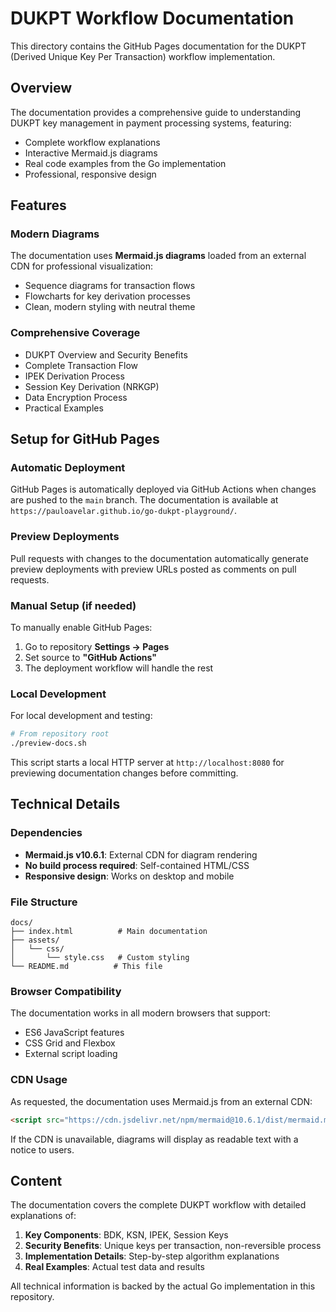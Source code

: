 # DUKPT Workflow Documentation

This directory contains the GitHub Pages documentation for the DUKPT (Derived Unique Key Per Transaction) workflow implementation.

## Overview

The documentation provides a comprehensive guide to understanding DUKPT key management in payment processing systems, featuring:

- Complete workflow explanations
- Interactive Mermaid.js diagrams
- Real code examples from the Go implementation
- Professional, responsive design

## Features

### Modern Diagrams
The documentation uses **Mermaid.js diagrams** loaded from an external CDN for professional visualization:
- Sequence diagrams for transaction flows
- Flowcharts for key derivation processes
- Clean, modern styling with neutral theme

### Comprehensive Coverage
- DUKPT Overview and Security Benefits
- Complete Transaction Flow
- IPEK Derivation Process  
- Session Key Derivation (NRKGP)
- Data Encryption Process
- Practical Examples

## Setup for GitHub Pages

### Automatic Deployment

GitHub Pages is automatically deployed via GitHub Actions when changes are pushed to the `main` branch. The documentation is available at `https://pauloavelar.github.io/go-dukpt-playground/`.

### Preview Deployments

Pull requests with changes to the documentation automatically generate preview deployments with preview URLs posted as comments on pull requests.

### Manual Setup (if needed)

To manually enable GitHub Pages:

1. Go to repository **Settings → Pages**  
2. Set source to **"GitHub Actions"**
3. The deployment workflow will handle the rest

### Local Development

For local development and testing:

```bash
# From repository root
./preview-docs.sh
```

This script starts a local HTTP server at `http://localhost:8080` for previewing documentation changes before committing.

## Technical Details

### Dependencies
- **Mermaid.js v10.6.1**: External CDN for diagram rendering
- **No build process required**: Self-contained HTML/CSS
- **Responsive design**: Works on desktop and mobile

### File Structure
```
docs/
├── index.html          # Main documentation
├── assets/
│   └── css/
│       └── style.css   # Custom styling
└── README.md          # This file
```

### Browser Compatibility
The documentation works in all modern browsers that support:
- ES6 JavaScript features
- CSS Grid and Flexbox
- External script loading

### CDN Usage
As requested, the documentation uses Mermaid.js from an external CDN:
```html
<script src="https://cdn.jsdelivr.net/npm/mermaid@10.6.1/dist/mermaid.min.js"></script>
```

If the CDN is unavailable, diagrams will display as readable text with a notice to users.

## Content

The documentation covers the complete DUKPT workflow with detailed explanations of:

1. **Key Components**: BDK, KSN, IPEK, Session Keys
2. **Security Benefits**: Unique keys per transaction, non-reversible process
3. **Implementation Details**: Step-by-step algorithm explanations
4. **Real Examples**: Actual test data and results

All technical information is backed by the actual Go implementation in this repository.